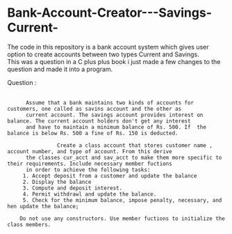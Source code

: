 # Bank-Account-Creator---Savings-Current-

The code in this repository is a bank account system which gives user option to create accounts between two types Current and Savings. <br>
This was a question in a C plus plus book i just made a few changes to the question and made it into a program.<br>

Question : <br> <br>
          
          Assume that a bank maintains two kinds of accounts for customers, one called as savins account and the other as
          current account. The savings account provides interest on balance. The current account holders don't get any interest
          and have to maintain a minimum balance of Rs. 500. If  the balance is below Rs. 500 a fine of Rs. 150 is deducted.
                                                                 
                    Create a class account that stores customer name , account number, and type of account. From this derive 
          the classes cur_acct and sav_acct to make them more specific to their requirements. Include necessary member fuctions 
          in order to achieve the following tasks:
         1. Accept deposit from a customer and update the balance
         2. Display the balance
         3. Compute and deposit interest.
         4. Permit withdrawl and update the balance.
         5. Check for the minimum balance, impose penalty, necessary, and hen update the balance;
         
        Do not use any constructors. Use member fuctions to initialize the class members. 
         
          
